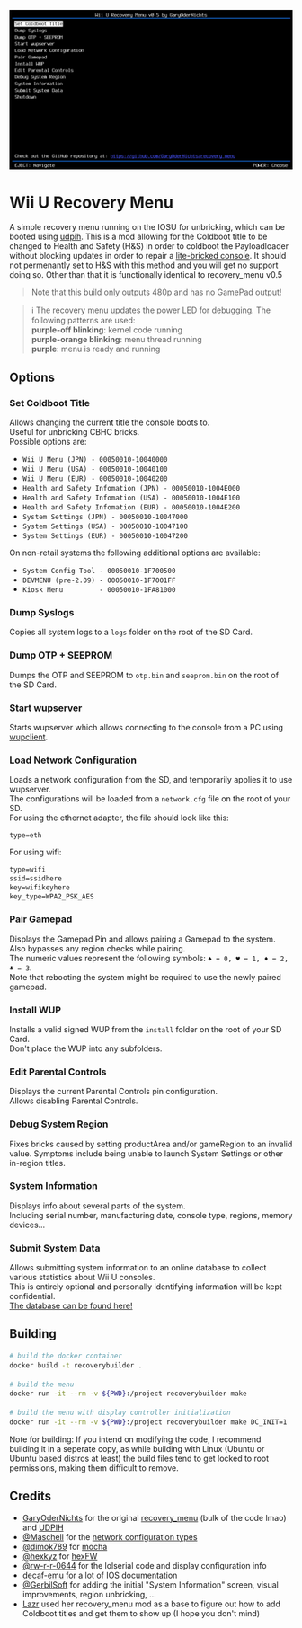 ![screenshot](screenshot.png)

# Wii U Recovery Menu
A simple recovery menu running on the IOSU for unbricking, which can be booted using [udpih](https://github.com/GaryOderNichts/udpih).
This is a mod allowing for the Coldboot title to be changed to Health and Safety (H&S) in order to coldboot the Payloadloader without blocking updates in order to repair a [lite-bricked console](https://dardelhmb.github.io/lite-unbrick/#/). It should not permenantly set to H&S with this method and you will get no support doing so.
Other than that it is functionally identical to recovery_menu v0.5

> Note that this build only outputs 480p and has no GamePad output!

> :information_source: The recovery menu updates the power LED for debugging. The following patterns are used:  
> **purple-off blinking**: kernel code running  
> **purple-orange blinking**: menu thread running  
> **purple**: menu is ready and running  

## Options
### Set Coldboot Title
Allows changing the current title the console boots to.  
Useful for unbricking CBHC bricks.  
Possible options are:  
- `Wii U Menu (JPN) - 00050010-10040000`
- `Wii U Menu (USA) - 00050010-10040100`
- `Wii U Menu (EUR) - 00050010-10040200`
- `Health and Safety Infomation (JPN) - 00050010-1004E000`
- `Health and Safety Infomation (USA) - 00050010-1004E100`
- `Health and Safety Infomation (EUR) - 00050010-1004E200`
- `System Settings (JPN) - 00050010-10047000`
- `System Settings (USA) - 00050010-10047100`
- `System Settings (EUR) - 00050010-10047200`

On non-retail systems the following additional options are available:
- `System Config Tool - 00050010-1F700500`
- `DEVMENU (pre-2.09) - 00050010-1F7001FF`
- `Kiosk Menu         - 00050010-1FA81000`

### Dump Syslogs
Copies all system logs to a `logs` folder on the root of the SD Card.

### Dump OTP + SEEPROM
Dumps the OTP and SEEPROM to `otp.bin` and `seeprom.bin` on the root of the SD Card.

### Start wupserver
Starts wupserver which allows connecting to the console from a PC using [wupclient](https://gist.github.com/GaryOderNichts/409672b1bd5627b9dc506fe0f812ec9e).

### Load Network Configuration
Loads a network configuration from the SD, and temporarily applies it to use wupserver.  
The configurations will be loaded from a `network.cfg` file on the root of your SD.  
For using the ethernet adapter, the file should look like this:
```
type=eth
```
For using wifi:
```
type=wifi
ssid=ssidhere
key=wifikeyhere
key_type=WPA2_PSK_AES
```

### Pair Gamepad
Displays the Gamepad Pin and allows pairing a Gamepad to the system. Also bypasses any region checks while pairing.  
The numeric values represent the following symbols: `♠ = 0, ♥ = 1, ♦ = 2, ♣ = 3`.  
Note that rebooting the system might be required to use the newly paired gamepad.

### Install WUP
Installs a valid signed WUP from the `install` folder on the root of your SD Card.  
Don't place the WUP into any subfolders.

### Edit Parental Controls
Displays the current Parental Controls pin configuration.  
Allows disabling Parental Controls.

### Debug System Region
Fixes bricks caused by setting productArea and/or gameRegion to an invalid
value. Symptoms include being unable to launch System Settings or other
in-region titles.

### System Information
Displays info about several parts of the system.  
Including serial number, manufacturing date, console type, regions, memory devices...

### Submit System Data
Allows submitting system information to an online database to collect various statistics about Wii U consoles.  
This is entirely optional and personally identifying information will be kept confidential.  
[The database can be found here!](https://wiiu.gerbilsoft.com/)

## Building
```bash
# build the docker container
docker build -t recoverybuilder .

# build the menu
docker run -it --rm -v ${PWD}:/project recoverybuilder make

# build the menu with display controller initialization
docker run -it --rm -v ${PWD}:/project recoverybuilder make DC_INIT=1
```
Note for building: If you intend on modifying the code, I recommend building it in a seperate copy, as while building with Linux (Ubuntu or Ubuntu based distros at least) the build files tend to get locked to root permissions, making them difficult to remove.

## Credits
- [GaryOderNichts](https://github.com/GaryOderNichts) for the original [recovery_menu](https://github.com/GaryOderNichts/recovery_menu) (bulk of the code lmao) and [UDPIH](https://github.com/GaryOderNichts/udpih)
- [@Maschell](https://github.com/Maschell) for the [network configuration types](https://github.com/devkitPro/wut/commit/159f578b34401cd4365efd7b54b536154c9dc576)
- [@dimok789](https://github.com/dimok789) for [mocha](https://github.com/dimok789/mocha)
- [@hexkyz](https://github.com/hexkyz) for [hexFW](https://github.com/hexkyz/hexFW)
- [@rw-r-r-0644](https://github.com/rw-r-r-0644) for the lolserial code and display configuration info
- [decaf-emu](https://github.com/decaf-emu/decaf-emu) for a lot of IOS documentation
- [@GerbilSoft](https://github.com/GerbilSoft) for adding the initial "System Information" screen, visual improvements, region unbricking, ...
- [Lazr](https://github.com/Lazr1026) used her recovery_menu mod as a base to figure out how to add Coldboot titles and get them to show up (I hope you don't mind)

